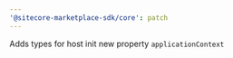 ```yaml
---
'@sitecore-marketplace-sdk/core': patch
---
```


Adds types for host init new property `applicationContext`
